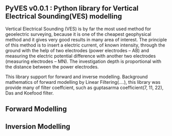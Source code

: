 ## PyVES v0.0.1 : Python library for Vertical Electrical Sounding(VES) modelling

Vertical Electrical Sounding (VES) is by far the most used method for geoelectric surveying, because it is one of the cheapest geophysical method and it gives very good results in many area of interest. The principle of this method is to insert a electric current, of known intensity, through the ground with the help of two electrodes (power electrodes – AB) and measuring the electric potential difference with another two electrodes (measuring electrodes – MN). The investigation depth is proportional with the distance between the power electrodes.

This library support for forward and inverse modelling. Background mathematics of forward modelling by Linear Filtering(....), this library was provide many of filter coeffcient, such as guptasarma coefficient(7, 11, 22), Das and Koefood filter. 


## Forward Modelling

## Inversion Modelling
